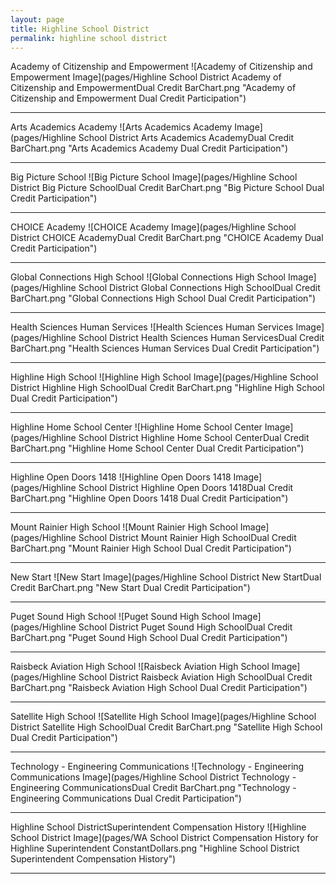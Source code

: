 ```yaml
---
layout: page
title: Highline School District
permalink: highline school district
---
```



Academy of Citizenship and Empowerment
![Academy of Citizenship and Empowerment Image](pages/Highline School District Academy of Citizenship and EmpowermentDual Credit BarChart.png "Academy of Citizenship and Empowerment Dual Credit Participation")

___

Arts   Academics Academy
![Arts   Academics Academy Image](pages/Highline School District Arts   Academics AcademyDual Credit BarChart.png "Arts   Academics Academy Dual Credit Participation")

___

Big Picture School
![Big Picture School Image](pages/Highline School District Big Picture SchoolDual Credit BarChart.png "Big Picture School Dual Credit Participation")

___

CHOICE Academy
![CHOICE Academy Image](pages/Highline School District CHOICE AcademyDual Credit BarChart.png "CHOICE Academy Dual Credit Participation")

___

Global Connections High School
![Global Connections High School Image](pages/Highline School District Global Connections High SchoolDual Credit BarChart.png "Global Connections High School Dual Credit Participation")

___

Health Sciences   Human Services
![Health Sciences   Human Services Image](pages/Highline School District Health Sciences   Human ServicesDual Credit BarChart.png "Health Sciences   Human Services Dual Credit Participation")

___

Highline High School
![Highline High School Image](pages/Highline School District Highline High SchoolDual Credit BarChart.png "Highline High School Dual Credit Participation")

___

Highline Home School Center
![Highline Home School Center Image](pages/Highline School District Highline Home School CenterDual Credit BarChart.png "Highline Home School Center Dual Credit Participation")

___

Highline Open Doors 1418
![Highline Open Doors 1418 Image](pages/Highline School District Highline Open Doors 1418Dual Credit BarChart.png "Highline Open Doors 1418 Dual Credit Participation")

___

Mount Rainier High School
![Mount Rainier High School Image](pages/Highline School District Mount Rainier High SchoolDual Credit BarChart.png "Mount Rainier High School Dual Credit Participation")

___

New Start
![New Start Image](pages/Highline School District New StartDual Credit BarChart.png "New Start Dual Credit Participation")

___

Puget Sound High School
![Puget Sound High School Image](pages/Highline School District Puget Sound High SchoolDual Credit BarChart.png "Puget Sound High School Dual Credit Participation")

___

Raisbeck Aviation High School
![Raisbeck Aviation High School Image](pages/Highline School District Raisbeck Aviation High SchoolDual Credit BarChart.png "Raisbeck Aviation High School Dual Credit Participation")

___

Satellite High School
![Satellite High School Image](pages/Highline School District Satellite High SchoolDual Credit BarChart.png "Satellite High School Dual Credit Participation")

___

Technology - Engineering   Communications
![Technology - Engineering   Communications Image](pages/Highline School District Technology - Engineering   CommunicationsDual Credit BarChart.png "Technology - Engineering   Communications Dual Credit Participation")

___

Highline School DistrictSuperintendent Compensation History
![Highline School District Image](pages/WA School District Compensation History for Highline Superintendent ConstantDollars.png "Highline School District Superintendent Compensation History")

___

